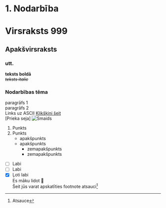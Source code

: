 # 1. Nodarbība
# Virsraksts 999
## Apakšvirsraksts
### utt.
**teksts boldā**  
~~*teksts italic*~~
### Nodarbības tēma
paragrāfs 1  
paragrāfs 2  
Links uz ASCII [Klikšķini šeit](http://www.ecowin.org/aulas/resources/tables/asciitable.jpg)  
[Prieka seja] ![Smaids](https://user-images.githubusercontent.com/104782480/166294334-199651a3-07b1-4d23-aa12-d7c63f2864bb.jpg)  
1. Punkts
2. Punkts 
    - apakšpunkts  
    - apakšpunkts
      - zemapakšpunkts
      - zemapakšpunkts  
- [ ] Labi
- [ ] Labi
- [x] Ļoti labi  
 Es māku lidot :ghost:  
 Šeit jūs varat apskatīties footnote atsauci[^1]
 [^1]: Atsauce
